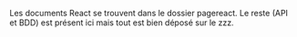Les documents React se trouvent dans le dossier pagereact. Le reste (API et BDD) est présent ici mais tout est bien déposé sur le zzz.
